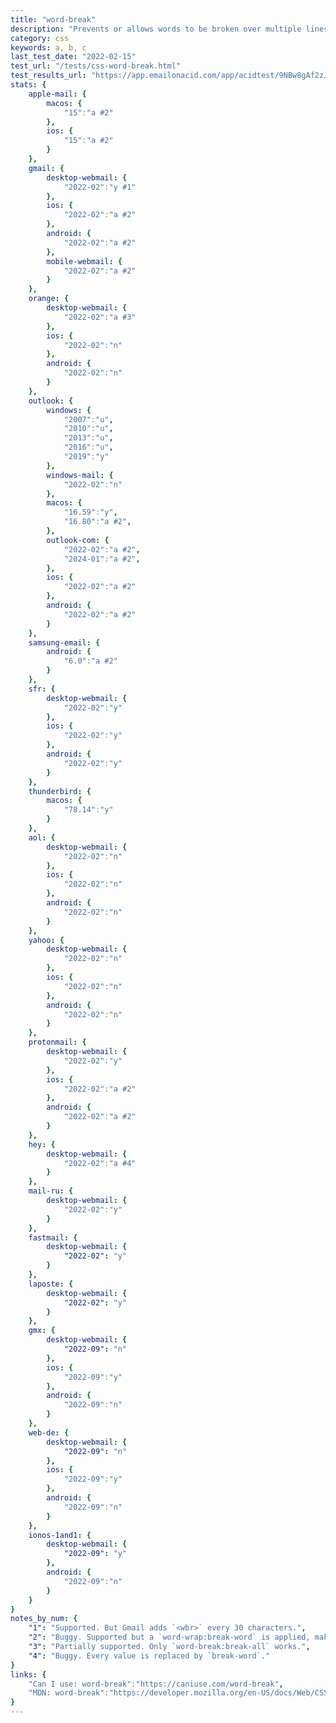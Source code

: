 ```yaml
---
title: "word-break"
description: "Prevents or allows words to be broken over multiple lines."
category: css
keywords: a, b, c
last_test_date: "2022-02-15"
test_url: "/tests/css-word-break.html"
test_results_url: "https://app.emailonacid.com/app/acidtest/9NBw8gAf2zJZOD57zwPqHjhsp7cfEOJLANCTkq3OFbZNR/list"
stats: {
    apple-mail: {
        macos: {
            "15":"a #2"
        },
        ios: {
            "15":"a #2"
        }
    },
    gmail: {
        desktop-webmail: {
            "2022-02":"y #1"
        },
        ios: {
            "2022-02":"a #2"
        },
        android: {
            "2022-02":"a #2"
        },
        mobile-webmail: {
            "2022-02":"a #2"
        }
    },
    orange: {
        desktop-webmail: {
            "2022-02":"a #3"
        },
        ios: {
            "2022-02":"n"
        },
        android: {
            "2022-02":"n"
        }
    },
    outlook: {
        windows: {
            "2007":"u",
            "2010":"u",
            "2013":"u",
            "2016":"u",
            "2019":"y"
        },
        windows-mail: {
            "2022-02":"n"
        },
        macos: {
            "16.59":"y",
            "16.80":"a #2",
        },
        outlook-com: {
            "2022-02":"a #2",
            "2024-01":"a #2",
        },
        ios: {
            "2022-02":"a #2"
        },
        android: {
            "2022-02":"a #2"
        }
    },
    samsung-email: {
        android: {
            "6.0":"a #2"
        }
    },
    sfr: {
        desktop-webmail: {
            "2022-02":"y"
        },
        ios: {
            "2022-02":"y"
        },
        android: {
            "2022-02":"y"
        }
    },
    thunderbird: {
        macos: {
            "78.14":"y"
        }
    },
    aol: {
        desktop-webmail: {
            "2022-02":"n"
        },
        ios: {
            "2022-02":"n"
        },
        android: {
            "2022-02":"n"
        }
    },
    yahoo: {
        desktop-webmail: {
            "2022-02":"n"
        },
        ios: {
            "2022-02":"n"
        },
        android: {
            "2022-02":"n"
        }
    },
    protonmail: {
        desktop-webmail: {
            "2022-02":"y"
        },
        ios: {
            "2022-02":"a #2"
        },
        android: {
            "2022-02":"a #2"
        }
    },
    hey: {
        desktop-webmail: {
            "2022-02":"a #4"
        }
    },
    mail-ru: {
        desktop-webmail: {
            "2022-02":"y"
        }
    },
    fastmail: {
        desktop-webmail: {
            "2022-02": "y"
        }
    },
    laposte: {
        desktop-webmail: {
            "2022-02": "y"
        }
    },
    gmx: {  
        desktop-webmail: {
            "2022-09": "n"
        },
        ios: {
            "2022-09":"y"
        },
        android: {
            "2022-09":"n"
        }
    },
    web-de: {
        desktop-webmail: {
            "2022-09": "n"
        },
        ios: {
            "2022-09":"y"
        },
        android: {
            "2022-09":"n"
        }
    },
    ionos-1and1: {
        desktop-webmail: {
            "2022-09": "y"
        },
        android: {
            "2022-09":"n"
        }
    }
}
notes_by_num: {
    "1": "Supported. But Gmail adds `<wbr>` every 30 characters.",
    "2": "Buggy. Supported but a `word-wrap:break-word` is applied, making it look like `break-all`.",
    "3": "Partially supported. Only `word-break:break-all` works.",
    "4": "Buggy. Every value is replaced by `break-word`."
}
links: {
    "Can I use: word-break":"https://caniuse.com/word-break",
    "MDN: word-break":"https://developer.mozilla.org/en-US/docs/Web/CSS/word-break"
}
---
```

